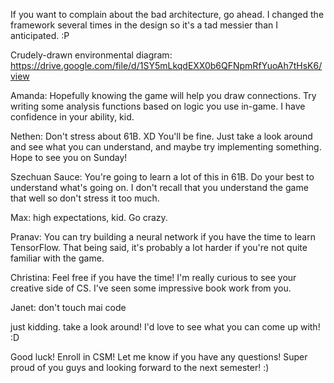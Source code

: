 If you want to complain about the bad architecture, go ahead. I changed the framework several times in the design so it's a tad messier than I anticipated. :P

Crudely-drawn environmental diagram: https://drive.google.com/file/d/1SY5mLkqdEXX0b6QFNpmRfYuoAh7tHsK6/view

Amanda:  Hopefully knowing the game will help you draw connections.  Try writing some analysis functions based on logic you use in-game.  I have confidence in your ability, kid.

Nethen: Don't stress about 61B. XD You'll be fine.  Just take a look around and see what you can understand, and maybe try implementing something.  Hope to see you on Sunday!

Szechuan Sauce: You're going to learn a lot of this in 61B.  Do your best to understand what's going on.  I don't recall that you understand the game that well so don't stress it too much.


Max: high expectations, kid.  Go crazy.

Pranav: You can try building a neural network if you have the time to learn TensorFlow.  That being said, it's probably a lot harder if you're not quite familiar with the game. 

Christina: Feel free if you have the time! I'm really curious to see your creative side of CS.  I've seen some impressive book work from you.

Janet: don't touch mai code


just kidding.  take a look around! I'd love to see what you can come up with! :D


Good luck! Enroll in CSM! Let me know if you have any questions! Super proud of you guys and looking forward to the next semester! :) 
